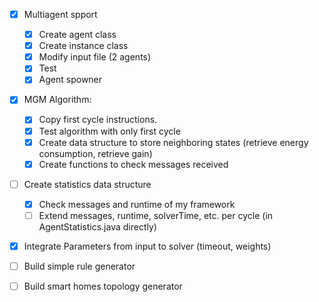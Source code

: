 
- [x] Multiagent spport
    - [x] Create agent class
    - [x] Create instance class
    - [x] Modify input file (2 agents)
    - [x] Test
    - [x] Agent spowner

- [x] MGM Algorithm:
    - [x] Copy first cycle instructions.
    - [x] Test algorithm with only first cycle
    - [x] Create data structure to store neighboring states (retrieve energy consumption, retrieve gain)
    - [x] Create functions to check messages received

- [ ] Create statistics data structure
    - [x] Check messages and runtime of my framework
    - [ ] Extend messages, runtime, solverTime, etc. per cycle (in AgentStatistics.java directly)

- [x] Integrate Parameters from input to solver (timeout, weights)

- [ ] Build simple rule generator
- [ ] Build smart homes topology generator 



